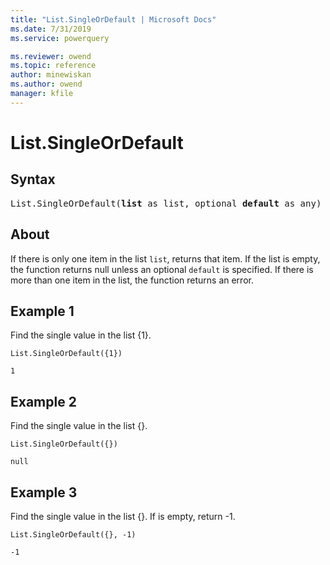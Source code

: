 ```yaml
---
title: "List.SingleOrDefault | Microsoft Docs"
ms.date: 7/31/2019
ms.service: powerquery

ms.reviewer: owend
ms.topic: reference
author: minewiskan
ms.author: owend
manager: kfile
---
```

# List.SingleOrDefault

## Syntax

<pre>
List.SingleOrDefault(<b>list</b> as list, optional <b>default</b> as any) as any 
</pre>
  
## About  
If there is only one item in the list `list`, returns that item. If the list is empty, the function returns null unless an optional `default` is specified. If there is more than one item in the list, the function returns an error.

## Example 1
Find the single value in the list {1}.

```powerquery-m
List.SingleOrDefault({1})
```

`1`

## Example 2
Find the single value in the list {}.

```powerquery-m
List.SingleOrDefault({})
```

`null`

## Example 3
Find the single value in the list {}. If is empty, return -1.

```powerquery-m
List.SingleOrDefault({}, -1)
```

`-1`
